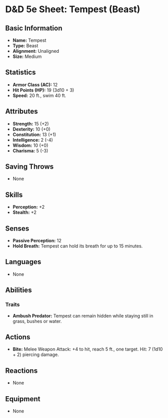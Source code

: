 # D&D 5e Sheet: Tempest (Beast)

## Basic Information
- **Name:** Tempest
- **Type:** Beast
- **Alignment:** Unaligned
- **Size:** Medium

## Statistics
- **Armor Class (AC):** 12
- **Hit Points (HP):** 19 (3d10 + 3)
- **Speed:** 20 ft., swim 40 ft.

## Attributes
- **Strength:** 15 (+2)
- **Dexterity:** 10 (+0)
- **Constitution:** 13 (+1)
- **Intelligence:** 2 (-4)
- **Wisdom:** 10 (+0)
- **Charisma:** 5 (-3)

## Saving Throws
- None

## Skills
- **Perception:** +2
- **Stealth:** +2

## Senses
- **Passive Perception:** 12
- **Hold Breath:** Tempest can hold its breath for up to 15 minutes.

## Languages
- None

## Abilities
### Traits
- **Ambush Predator:** Tempest can remain hidden while staying still in grass, bushes or water.

## Actions
- **Bite:** Melee Weapon Attack: +4 to hit, reach 5 ft., one target. Hit: 7 (1d10 + 2) piercing damage.

## Reactions
- None

## Equipment
- None
